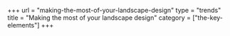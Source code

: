 +++
url = "making-the-most-of-your-landscape-design"
type = "trends"
title = "Making the most of your landscape design"
category = ["the-key-elements"]
+++